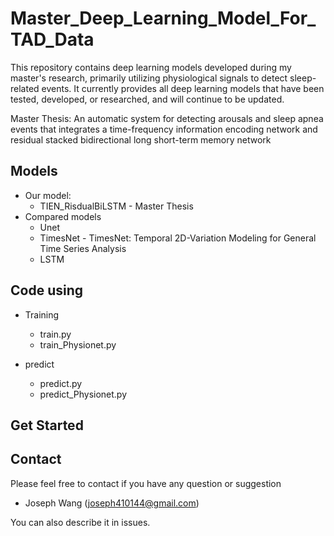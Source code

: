 # Master_Deep_Learning_Model_For_TAD_Data
This repository contains deep learning models developed during my master's research, primarily utilizing physiological signals to detect sleep-related events.
It currently provides all deep learning models that have been tested, developed, or researched, and will continue to be updated.

Master Thesis: An automatic system for detecting arousals and sleep apnea events that integrates a time-frequency information encoding network and residual stacked bidirectional long short-term memory network

## Models
* Our model:
  * TIEN_RisdualBiLSTM - Master Thesis
* Compared models
  * Unet
  * TimesNet - TimesNet: Temporal 2D-Variation Modeling for General Time Series Analysis
  * LSTM


## Code using

* Training
  * train.py
  * train_Physionet.py

* predict
  * predict.py
  * predict_Physionet.py

## Get Started

## Contact
Please feel free to contact if you have any question or suggestion
* Joseph Wang (joseph410144@gmail.com)

You can also describe it in issues.

